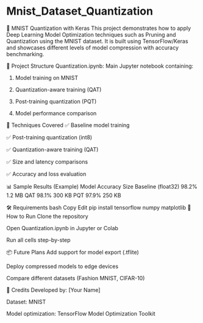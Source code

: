 # Mnist_Dataset_Quantization


🧠 MNIST Quantization with Keras
This project demonstrates how to apply Deep Learning Model Optimization techniques such as Pruning and Quantization using the MNIST dataset. It is built using TensorFlow/Keras and showcases different levels of model compression with accuracy benchmarking.

📁 Project Structure
       Quantization.ipynb: Main Jupyter notebook containing:

1. Model training on MNIST

2. Quantization-aware training (QAT)

3. Post-training quantization (PQT)

4. Model performance comparison

🚀 Techniques Covered
✅ Baseline model training

✅ Post-training quantization (int8)

✅ Quantization-aware training (QAT)

✅ Size and latency comparisons

✅ Accuracy and loss evaluation

📊 Sample Results (Example)
Model	Accuracy	Size
Baseline (float32)	98.2%	1.2 MB
QAT	98.1%	300 KB
PQT	97.9%	250 KB

🛠 Requirements
bash
Copy
Edit
pip install tensorflow numpy matplotlib
🧪 How to Run
Clone the repository

Open Quantization.ipynb in Jupyter or Colab

Run all cells step-by-step

📦 Future Plans
Add support for model export (.tflite)

Deploy compressed models to edge devices

Compare different datasets (Fashion MNIST, CIFAR-10)

🤝 Credits
Developed by: [Your Name]

Dataset: MNIST

Model optimization: TensorFlow Model Optimization Toolkit
